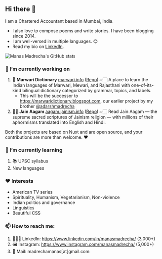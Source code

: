 ## Hi there 👋

<!--
**ManasMadrecha/ManasMadrecha** is a ✨ _special_ ✨ repository because its `README.md` (this file) appears on your GitHub profile.

Here are some ideas to get you started:

- 🔭 I’m currently working on ...
- 🌱 I’m currently learning ...
- 👯 I’m looking to collaborate on ...
- 🤔 I’m looking for help with ...
- 💬 Ask me about ...
- 📫 How to reach me: ...
- 😄 Pronouns: ...
- ⚡ Fun fact: ...
-->

I am a Chartered Accountant based in Mumbai, India. 
- I also love to compose poems and write stories. I have been blogging since 2014. 
- I am well-versed in multiple languages. 😊 
- Read my bio on [LinkedIn](https://www.linkedin.com/in/manasmadrecha/). 

![Manas Madrecha's GitHub stats](https://github-readme-stats.vercel.app/api?username=ManasMadrecha&hide=stars)


### 🔭 I’m currently working on

1. 📔 **Marwari Dictionary** [marwari.info](https://marwari.info/) ([Repo](https://github.com/madrecha/marwaridictionary)) 👉🏻 A place to learn the Indian languages of Marwari, Mewari, and Rajasthani with one-of-its-kind bilingual dictionary categorized by grammar, topics, and labels. 
   - This will be the successor to https://marwaridictionary.blogspot.com, our earlier project by my brother [@adarshmadrecha](https://github.com/adarshmadrecha) 
3. 🙏🏻 **Jain Aagam** [aagam.jainism.info](http://aagam.jainism.info/) ([Repo](https://github.com/jainism-portal/jainaagam/)) 👉🏻 Read Jain Aagam — the supreme sacred scriptures of Jainism religion — with millions of their aphormisms translated into English and Hindi.

Both the projects are based on Nuxt and are open source, and your contributions are more than welcome. ❤

### 🌱 I’m currently learning

1. 📚 UPSC syllabus
2. New languages

### ❤ Interests

- American TV series
- Spirituality, Humanism, Vegetarianism, Non-violence
- Indian politics and governance
- Linguistics
- Beautiful CSS

### 📫 How to reach me:

1. 👨🏻‍💼 LinkedIn: https://www.linkedin.com/in/manasmadrecha/ (3,000+)
2. 🖼 Instagram: https://www.instagram.com/manasmadrecha/ (5,000+)
3. 📧 Mail: madrechamanas[at]gmail.com
